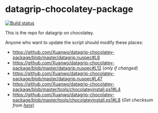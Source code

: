 # datagrip-chocolatey-package
[![Build status](https://ci.appveyor.com/api/projects/status/2v02prqlnk534eft?svg=true)](https://ci.appveyor.com/project/Xuanwo/datagrip-chocolatey-package)

This is the repo for datagrip on chocolatey.

Anyone who want to update the script should modify these places:

- https://github.com/Xuanwo/datagrip-chocolatey-package/blob/master/datagrip.nuspec#L8
- https://github.com/Xuanwo/datagrip-chocolatey-package/blob/master/datagrip.nuspec#L12 (*only if changed*)
- https://github.com/Xuanwo/datagrip-chocolatey-package/blob/master/datagrip.nuspec#L47
- https://github.com/Xuanwo/datagrip-chocolatey-package/blob/master/tools/chocolateyinstall.ps1#L4
- https://github.com/Xuanwo/datagrip-chocolatey-package/blob/master/tools/chocolateyinstall.ps1#L8 (*Get checksum from [here](https://download.jetbrains.com/datagrip/datagrip-2016.2.5.exe.sha256)*)
